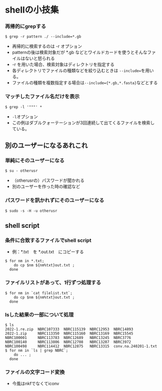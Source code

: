 # shellの小技集

### 再帰的にgrepする
```
$ grep -r pattern ./ --include=*.gb
```
- 再帰的に検索するのは -r オプション
- patternの後は検索対象だが *.gb などとワイルドカードを使うとそんなファイルはないと怒られる
- -r を用いた場合、検索対象はディレクトリを指定する
- 各ディレクトリでファイルの種類などを絞り込むときは `--include=`を用いる。
- ファイルの種類を複数指定する場合は`--include={*.gb,*.fasta}`などとする

### マッチしたファイル名だけを表示
```
$ grep -l '"""' * 
```
- `-l`オプション
- この例はダブルクォーテーションが3回連続して出てくるファイルを検索している。

## 別のユーザーになるあれこれ
### 単純にそのユーザーになる
```
$ su - otherusr
```
- （otherusrの）パスワードが聞かれる
- 別のユーザーを作った時の確認など

### パスワードを訊かれずにそのユーザーになる
```
$ sudo -s -H -u otherusr
```

## shell script

### 条件に合致するファイルでshell script
- 例：*.txt　を *.out.txt　にコピーする
```
$ for nm in *.txt;
    do cp $nm ${nm%txt}out.txt ;
  done
```

### ファイルリストがあって、1行ずつ処理する
```
$ for nm in `cat filelist.txt`;
    do cp $nm ${nm%txt}out.txt ;
  done
```

### lsした結果の一部について処理
```
$ ls
2022-1.re.zip  NBRC107333  NBRC115139  NBRC12953  NBRC14893
2022-1.zip     NBRC113350  NBRC115160  NBRC13169  NBRC15545
NBRC100001     NBRC113783  NBRC12689   NBRC13245  NBRC3776
NBRC100140     NBRC113806  NBRC12708   NBRC13287  NBRC3972
NBRC100498     NBRC114412  NBRC12875   NBRC13315  conv.na.240201-1.txt
$ for nm in `ls | grep NBRC`;
    do ... ;
  done
```

### ファイルの文字コード変換
- 今風はnkfでなくてiconv
